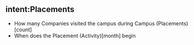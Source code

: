 ## intent:Placements
- How many Companies visited the campus during Campus (Placements)[count]
- When does the Placement (Activity)[month] begin 

